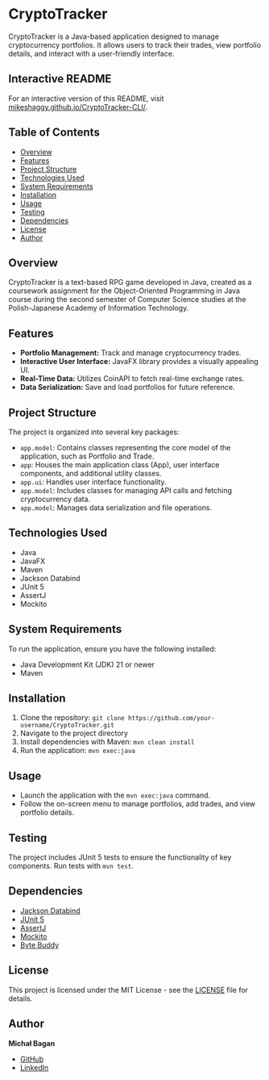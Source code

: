 # CryptoTracker

CryptoTracker is a Java-based application designed to manage cryptocurrency portfolios. It allows users to track their trades, view portfolio details, and interact with a user-friendly interface.

## Interactive README

For an interactive version of this README, visit [mikeshaggy.github.io/CryptoTracker-CLI/](https://mikeshaggy.github.io/CryptoTracker-CLI/).

## Table of Contents
- [Overview](#overview)
- [Features](#features)
- [Project Structure](#project-structure)
- [Technologies Used](#technologies-used)
- [System Requirements](#system-requirements)
- [Installation](#installation)
- [Usage](#usage)
- [Testing](#testing)
- [Dependencies](#dependencies)
- [License](#license)
- [Author](#author)

## Overview

CryptoTracker is a text-based RPG game developed in Java, created as a coursework assignment for the Object-Oriented Programming in Java course during the second semester of Computer Science studies at the Polish-Japanese Academy of Information Technology.

## Features

- **Portfolio Management:** Track and manage cryptocurrency trades.
- **Interactive User Interface:** JavaFX library provides a visually appealing UI.
- **Real-Time Data:** Utilizes CoinAPI to fetch real-time exchange rates.
- **Data Serialization:** Save and load portfolios for future reference.

## Project Structure

The project is organized into several key packages:

- `app.model`: Contains classes representing the core model of the application, such as Portfolio and Trade.
- `app`: Houses the main application class (App), user interface components, and additional utility classes.
- `app.ui`: Handles user interface functionality.
- `app.model`: Includes classes for managing API calls and fetching cryptocurrency data.
- `app.model`: Manages data serialization and file operations.

## Technologies Used

- Java
- JavaFX
- Maven
- Jackson Databind
- JUnit 5
- AssertJ
- Mockito

## System Requirements

To run the application, ensure you have the following installed:

- Java Development Kit (JDK) 21 or newer
- Maven

## Installation

1. Clone the repository: `git clone https://github.com/your-username/CryptoTracker.git`
2. Navigate to the project directory
3. Install dependencies with Maven: `mvn clean install`
4. Run the application: `mvn exec:java`

## Usage

- Launch the application with the `mvn exec:java` command.
- Follow the on-screen menu to manage portfolios, add trades, and view portfolio details.

## Testing

The project includes JUnit 5 tests to ensure the functionality of key components. Run tests with `mvn test`.

## Dependencies

- [Jackson Databind](https://github.com/FasterXML/jackson-databind)
- [JUnit 5](https://junit.org/junit5/)
- [AssertJ](https://assertj.github.io/doc/)
- [Mockito](https://site.mockito.org/)
- [Byte Buddy](https://bytebuddy.net/)

## License

This project is licensed under the MIT License - see the [LICENSE](LICENSE) file for details.

## Author

**Michał Bagan**

- [GitHub](https://github.com/mikeshaggy)
- [LinkedIn](www.linkedin.com/in/michalbagan/)